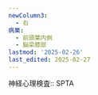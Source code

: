 ```yaml
---
newColumn3:
  - 右
病巣:
  - 前頭葉内側
  - 脳梁膝部
lastmod: '2025-02-26'
last_edited: 2025-02-27
---
```


神経心理検査:: SPTA
